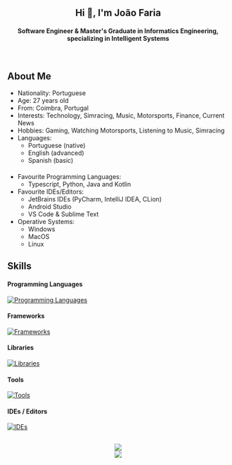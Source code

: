 <h2 align="center">Hi 👋, I'm João Faria</h2>
<h4 align="center">Software Engineer & Master's Graduate in Informatics Engineering, specializing in Intelligent Systems</h4>
<br>

## About Me
- Nationality: Portuguese
- Age: 27 years old
- From: Coimbra, Portugal
- Interests: Technology, Simracing, Music, Motorsports, Finance, Current News  
- Hobbies: Gaming, Watching Motorsports, Listening to Music, Simracing
- Languages:
  - Portuguese (native)
  - English (advanced)
  - Spanish (basic)
####
- Favourite Programming Languages: 
  - Typescript, Python, Java and Kotlin
- Favourite IDEs/Editors: 
  - JetBrains IDEs (PyCharm, IntelliJ IDEA, CLion)
  - Android Studio
  - VS Code & Sublime Text
- Operative Systems:
  - Windows
  - MacOS
  - Linux

## Skills

#### Programming Languages
[![Programming Languages](https://skillicons.dev/icons?i=py,ts,js,html,scss,css,java,kotlin,c,cs,cpp,swift,matlab&perline=4)](https://skillicons.dev)

#### Frameworks
[![Frameworks](https://skillicons.dev/icons?i=angular,playwright,selenium,junit,react,fastapi,nodejs&perline=4)](https://skillicons.dev)

#### Libraries
[![Libraries](https://skillicons.dev/icons?i=opencv,pandas,sqlite&perline=4)](https://skillicons.dev)

#### Tools
[![Tools](https://skillicons.dev/icons?i=git,github,gitlab,aws,webpack,postman,unity&perline=4)](https://skillicons.dev)

#### IDEs / Editors
[![IDEs](https://skillicons.dev/icons?i=pycharm,idea,clion,androidstudio,vscode,sublime&perline=4)](https://skillicons.dev)

##
<p align="center">
  <a href="https://github.com/Faria666">
    <img src="https://github-readme-stats.vercel.app/api?username=Faria666&show_icons=true&theme=github_dark"/>
  </a>
  <br>
  <a href="https://github.com/Faria666">
    <img src="https://github-readme-stats.vercel.app/api/top-langs?username=Faria666&layout=compact&theme=github_dark"/>
  </a>
</p>
